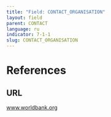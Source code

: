 ```yaml
---
title: "Field: CONTACT_ORGANISATION"
layout: field
parent: CONTACT
language: ru
indicator: 7-1-1
slug: CONTACT_ORGANISATION
---
```

# References

## URL

www.worldbank.org